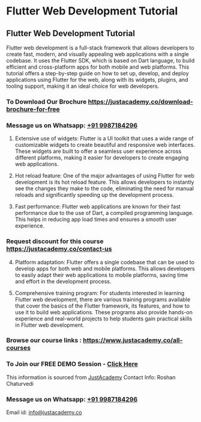 # Flutter Web Development Tutorial
## Flutter Web Development Tutorial
Flutter web development is a full-stack framework that allows developers to create fast, modern, and visually appealing web applications with a single codebase. It uses the Flutter SDK, which is based on Dart language, to build efficient and cross-platform apps for both mobile and web platforms. This tutorial offers a step-by-step guide on how to set up, develop, and deploy applications using Flutter for the web, along with its widgets, plugins, and tooling support, making it an ideal choice for web developers.
### To Download Our Brochure https://justacademy.co/download-brochure-for-free
### Message us on Whatsapp: [+91 9987184296](https://api.whatsapp.com/send?phone=9987184296)

1) Extensive use of widgets: Flutter is a UI toolkit that uses a wide range of customizable widgets to create beautiful and responsive web interfaces. These widgets are built to offer a seamless user experience across different platforms, making it easier for developers to create engaging web applications.

2) Hot reload feature: One of the major advantages of using Flutter for web development is its hot reload feature. This allows developers to instantly see the changes they make to the code, eliminating the need for manual reloads and significantly speeding up the development process.

3) Fast performance: Flutter web applications are known for their fast performance due to the use of Dart, a compiled programming language. This helps in reducing app load times and ensures a smooth user experience.

### Request discount for this course https://justacademy.co/contact-us

4) Platform adaptation: Flutter offers a single codebase that can be used to develop apps for both web and mobile platforms. This allows developers to easily adapt their web applications to mobile platforms, saving time and effort in the development process.

5) Comprehensive training program: For students interested in learning Flutter web development, there are various training programs available that cover the basics of the Flutter framework, its features, and how to use it to build web applications. These programs also provide hands-on experience and real-world projects to help students gain practical skills in Flutter web development.

### Browse our course links : https://www.justacademy.co/all-courses 
### To Join our FREE DEMO Session - [ Click Here ](https://justacademy.co/register-for-course-demo)

This information is sourced from [JustAcademy](https://justacademy.co/)
Contact Info:
Roshan Chaturvedi
### Message us on Whatsapp: [+91 9987184296](https://api.whatsapp.com/send?phone=9987184296)
Email id: info@justacademy.co

